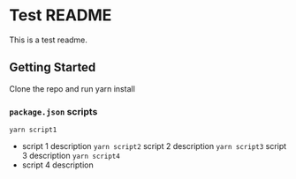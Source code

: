 
# Test README
This is a test readme.

## Getting Started
Clone the repo and run yarn install

### `package.json` scripts
`yarn script1`
- script 1 description
`yarn script2`
 script 2 description
`yarn script3`
 script 3 description
`yarn script4`
- script 4 description


